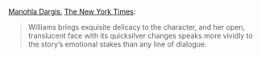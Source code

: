 [Manohla Dargis](https://linktr.ee/Manohla), [The New York Times](https://www.nytimes.com/2022/11/10/movies/the-fabelmans-review-spielberg.html):

> Williams brings exquisite delicacy to the character, and her open, translucent face with its quicksilver changes speaks more vividly to the story’s emotional stakes than any line of dialogue.